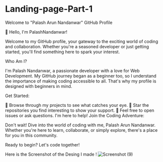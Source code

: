 # Landing-page-Part-1
Welcome to "Palash Arun Nandanwar" GitHub Profile

👋 Hello, I'm PalashNandanwar!

Welcome to my GitHub profile, your gateway to the exciting world of coding and collaboration. Whether you're a seasoned developer or just getting started, you'll find something here to spark your interest.

Who Am I?

I'm Palash Nandanwar, a passionate developer with a love for Web Development. My GitHub journey began as a beginner too, so I understand the importance of making coding accessible to all. That's why my profile is designed with beginners in mind.

Get Started:

👀 Browse through my projects to see what catches your eye.
🌟 Star the repositories you find interesting to show your support.
💬 Feel free to open issues or ask questions. I'm here to help!
Join the Coding Adventure:

Don't wait! Dive into the world of coding with me, Palash Arun Nandanwar. Whether you're here to learn, collaborate, or simply explore, there's a place for you in this community.

Ready to begin? Let's code together!

Here is the Screenshot of the Desing I made !
![Screenshot (9)](https://github.com/PalashNandanwar/Landing-page-Part-1/assets/140733047/14f12204-02b9-4944-b085-0e061e325e47)

